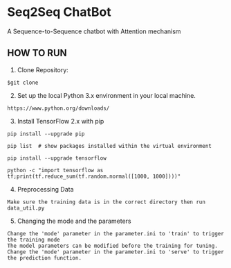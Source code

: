 # Seq2Seq ChatBot
 A Sequence-to-Sequence chatbot with Attention mechanism
## HOW TO RUN

1. Clone Repository:
```
$git clone 
```
2. Set up the local Python 3.x environment in your local machine.
```
https://www.python.org/downloads/
```
3. Install TensorFlow 2.x with pip
```
pip install --upgrade pip

pip list  # show packages installed within the virtual environment

pip install --upgrade tensorflow

python -c "import tensorflow as tf;print(tf.reduce_sum(tf.random.normal([1000, 1000])))"
```
4. Preprocessing Data
```
Make sure the training data is in the correct directory then run data_util.py
```
5. Changing the mode and the parameters
```
Change the 'mode' parameter in the parameter.ini to 'train' to trigger the training mode
The model parameters can be modified before the training for tuning.
Change the 'mode' parameter in the parameter.ini to 'serve' to trigger the prediction function.
```